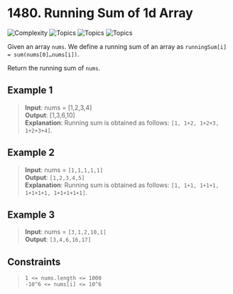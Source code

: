 # 1480. Running Sum of 1d Array

![Complexity](https://img.shields.io/badge/easy-green)
![Topics](https://img.shields.io/badge/array-blue)
![Topics](https://img.shields.io/badge/prefix_sum-blue)
![Topics](https://img.shields.io/badge/in_progress-purple)

Given an array `nums`. We define a running sum of an array as `runningSum[i] = sum(nums[0]…nums[i])`.

Return the running sum of `nums`.

## Example 1
> **Input**: nums = [1,2,3,4]  
> **Output**: [1,3,6,10]  
> **Explanation**: Running sum is obtained as follows: `[1, 1+2, 1+2+3, 1+2+3+4]`.  

## Example 2
> **Input**: nums = `[1,1,1,1,1]`  
> **Output**: `[1,2,3,4,5]`  
> **Explanation**: Running sum is obtained as follows: `[1, 1+1, 1+1+1, 1+1+1+1, 1+1+1+1+1]`.  

## Example 3
> **Input**: nums = `[3,1,2,10,1]`  
> **Output**: `[3,4,6,16,17]`  

## Constraints
> `1 <= nums.length <= 1000`  
> `-10^6 <= nums[i] <= 10^6`